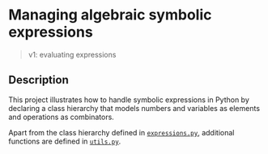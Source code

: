 # Managing algebraic symbolic expressions
> v1: evaluating expressions

## Description

This project illustrates how to handle symbolic expressions in Python by declaring a class hierarchy that models numbers and variables as elements and operations as combinators.

Apart from the class hierarchy defined in [`expressions.py`](symexpr/expressions.py), additional functions are defined in [`utils.py`](symexpr/utils.py).